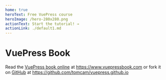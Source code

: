 ```yaml
---
home: true
heroText: Free VuePress course
heroImage: /hero-280x280.png
actionText: Start the tutorial! →
actionLink: ./default1.md
---
```

# VuePress Book

Read the [VuePress book online](http://vuepressbook.com) at https://www.vuepressbook.com or fork it on [GitHub](https://github.com/tomcam/vuepress.github.io) at https://github.com/tomcam/vuepress.github.io
